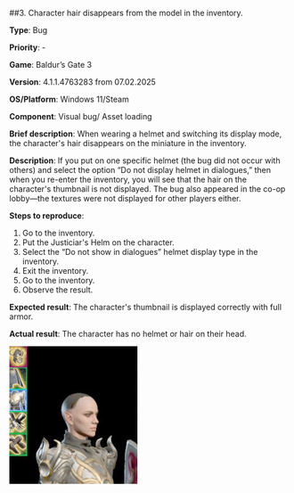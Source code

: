 ##3. Character hair disappears from the model in the inventory.

**Type**: Bug

**Priority**: -

**Game**: Baldur’s Gate 3

**Version**: 4.1.1.4763283 from 07.02.2025

**OS/Platform**: Windows 11/Steam

**Component**: Visual bug/ Asset loading

**Brief description**: When wearing a helmet and switching its display mode, the character's hair disappears on the miniature in the inventory. 

**Description**: If you put on one specific helmet (the bug did not occur with others) and select the option “Do not display helmet in dialogues,” then when you re-enter the inventory, you will see that the hair on the character's thumbnail is not displayed. The bug also appeared in the co-op lobby—the textures were not displayed for other players either. 

**Steps to reproduce**:
1. Go to the inventory.
2. Put the Justiciar's Helm on the character.
3. Select the “Do not show in dialogues” helmet display type in the inventory.
4. Exit the inventory. 
5. Go to the inventory. 
6. Observe the result.

**Expected result**: The character's thumbnail is displayed correctly with full armor.

**Actual result**: The character has no helmet or hair on their head.

![Bug's picture](../screenshots/bug3.png)
